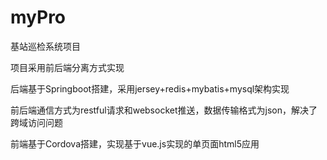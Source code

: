 # myPro

基站巡检系统项目

项目采用前后端分离方式实现

后端基于Springboot搭建，采用jersey+redis+mybatis+mysql架构实现

前后端通信方式为restful请求和websocket推送，数据传输格式为json，解决了跨域访问问题

前端基于Cordova搭建，实现基于vue.js实现的单页面html5应用